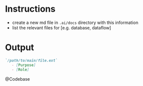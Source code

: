 # Instructions
- create a new md file in `.ai/docs` directory with this information
- list the relevant files for [e.g. database, dataflow]

# Output
```markdown
`/path/to/main/file.ext`
   - [Purpose]
   - [Role]
```

@Codebase